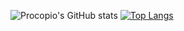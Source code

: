 
![Procopio's GitHub stats](https://github-readme-stats.vercel.app/api?username=GuilhermeProcopio&show_icons=true&theme=synthwave)
[![Top Langs](https://github-readme-stats.vercel.app/api/top-langs/?username=GuilhermeProcopio&langs_count=8)](https://github.com/GuilhermeProcopio/github-readme-stats)
